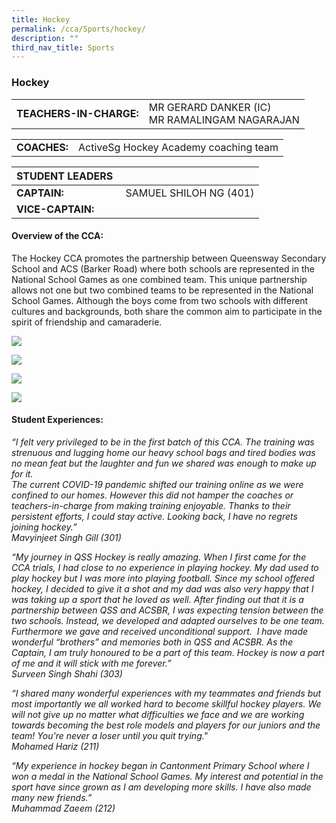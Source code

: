 ```yaml
---
title: Hockey
permalink: /cca/Sports/hockey/
description: ""
third_nav_title: Sports
---
```

### Hockey

|  	|  	|
|---	|---	|
| **TEACHERS-IN-CHARGE:** 	| MR GERARD DANKER (IC)<br>MR RAMALINGAM NAGARAJAN 	|

|  	|  	|
|---	|---	|
| **COACHES:** 	|ActiveSg Hockey Academy coaching team 	|

| STUDENT LEADERS 	|  	|
|---	|---	|
| **CAPTAIN:** 	|  SAMUEL SHILOH NG (401)	|
| **VICE-CAPTAIN:** 	|  	|

#### Overview of the CCA:

The Hockey CCA promotes the partnership between Queensway Secondary School and ACS (Barker Road) where both schools are represented in the National School Games as one combined team. This unique partnership allows not one but two combined teams to be represented in the National School Games. Although the boys come from two schools with different cultures and backgrounds, both share the common aim to participate in the spirit of friendship and camaraderie.

<img src="https://drive.google.com/uc?export=view&id=1sMvx0Zz46BxRIRoH3f3r2kqOQTc5j1Oy"><br>

<img src="https://drive.google.com/uc?export=view&id=1i21GPSxEniDjydJl0nddRaRXi8cVVMQE"><br>

<img src="https://drive.google.com/uc?export=view&id=1eGQE9m16PvmVWR5ZYxvKNuC1w02VlHbK"><br>

<img src="https://drive.google.com/uc?export=view&id=1BYp7UoimQbQJ9U1TDghUGDR1Vf5FSIrx">



  

#### Student Experiences:

*“I felt very privileged to be in the first batch of this CCA. The training was strenuous and lugging home our heavy school bags and tired bodies was no mean feat but the laughter and fun we shared was enough to make up for it. <br>
The current COVID-19 pandemic shifted our training online as we were confined to our homes. However this did not hamper the coaches or teachers-in-charge from making training enjoyable. Thanks to their persistent efforts, I could stay active. Looking back, I have no regrets joining hockey.”
<br> Mavyinjeet Singh Gill (301)*

  

*“My journey in QSS Hockey is really amazing. When I first came for the CCA trials, I had close to no experience in playing hockey. My dad used to play hockey but I was more into playing football. Since my school offered hockey, I decided to give it a shot and my dad was also very happy that I was taking up a sport that he loved as well. After finding out that it is a partnership between QSS and ACSBR, I was expecting tension between the two schools. Instead, we developed and adapted ourselves to be one team. Furthermore we gave and received unconditional support. 
I have made wonderful “brothers” and memories both in QSS and ACSBR. As the Captain, I am truly honoured to be a part of this team. Hockey is now a part of me and it will stick with me forever.”
<br> Surveen Singh Shahi (303)*

  

*“I shared many wonderful experiences with my teammates and friends but most importantly we all worked hard to become skillful hockey players. We will not give up no matter what difficulties we face and we are working towards becoming the best role models and players for our juniors and the team! You're never a loser until you quit trying."
<br> Mohamed Hariz (211)*

  

*“My experience in hockey began in Cantonment Primary School where I won a medal in the National School Games. My interest and potential in the sport have since grown as I am developing more skills. I have also made many new friends.”
<br> Muhammad Zaeem (212)*